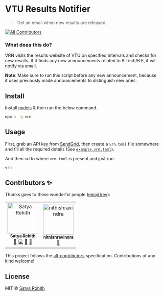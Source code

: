# VTU Results Notifier
> Get an email when new results are released.

[![All Contributors](https://img.shields.io/badge/all_contributors-1-orange.svg?style=flat-square)](#contributors)

### What does this do?

VRN visits the results website of VTU on specified intervals and checks for new results. If it finds any new announcements related to B.Tech/B.E, it will notify via email.

**Note**: Make sure to run this script before any new announcement, because it uses previously made announcements to distinguish new ones.

## Install
Install [nodejs](https://nodejs.org) & then run the below command.
```sh
npm i -g vrn
```

## Usage

First, grab an API key from [SendGrid](https://sendgrid.com/solutions/email-api/), then create a `vrn.toml` file somewhere and fill all the required details (See [`example.vrn.toml`](example.vrn.toml)).

And then cd to where `vrn.toml` is present and just run:
```sh
vrn
```

## Contributors ✨

Thanks goes to these wonderful people ([emoji key](https://allcontributors.org/docs/en/emoji-key)):

<!-- ALL-CONTRIBUTORS-LIST:START - Do not remove or modify this section -->
<!-- prettier-ignore -->
<table>
  <tr>
    <td align="center"><a href="https://satyarohith.com"><img src="https://avatars2.githubusercontent.com/u/29819102?v=4" width="100px;" alt="Satya Rohith"/><br /><sub><b>Satya Rohith</b></sub></a><br /><a href="#ideas-satyarohith" title="Ideas, Planning, & Feedback">🤔</a> <a href="https://github.com/satyarohith/vtu_result_notifier/commits?author=satyarohith" title="Code">💻</a> <a href="https://github.com/satyarohith/vtu_result_notifier/issues?q=author%3Asatyarohith" title="Bug reports">🐛</a> <a href="https://github.com/satyarohith/vtu_result_notifier/commits?author=satyarohith" title="Documentation">📖</a></td>
    <td align="center"><a href="http://nithishravindra.com"><img src="https://avatars1.githubusercontent.com/u/36659651?v=4" width="100px;" alt="nithishravindra"/><br /><sub><b>nithishravindra</b></sub></a><br /><a href="#ideas-Nithishravindra" title="Ideas, Planning, & Feedback">🤔</a></td>
  </tr>
</table>

<!-- ALL-CONTRIBUTORS-LIST:END -->

This project follows the [all-contributors](https://github.com/all-contributors/all-contributors) specification. Contributions of any kind welcome!

## License

MIT © [Satya Rohith](https://satyarohith.com)